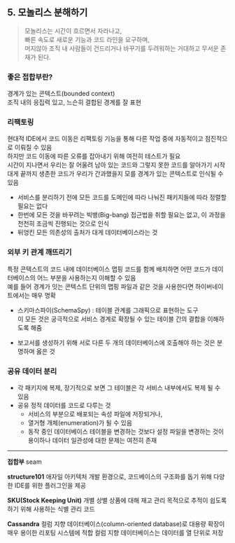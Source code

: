 ## 5. 모놀리스 분해하기  

> 모놀리스는 시간이 흐르면서 자라나고,  
> 빠른 속도로 새로운 기능과 코드 라인을 요구하며,  
> 머지않아 조직 내 사람들이 건드리거나 바꾸기를 두려워하는 거대하고 무서운 존재가 된다.  

### 좋은 접합부란?  
경계가 있는 콘텍스트(bounded context)  
조직 내의 응집력 있고, 느슨히 결합된 경계를 잘 표현  

### 리팩토링  
현대적 IDE에서 코드 이동은 리팩토링 기능을 통해 다른 작업 중에 자동적이고 점진적으로 이뤄질 수 있음  
하지만 코드 이동에 따른 오류를 잡아내기 위해 여전히 테스트가 필요  
시간이 지나면서 우리는 잘 어울려 남아 있는 코드와 그렇지 못한 코드를 알아가기 시작  
대게 끝까지 생존한 코드가 우리가 간과했을지 모를 경계가 있는 콘텍스트로 인식될 수 있음  
- 서비스를 분리하기 전에 모든 코드를 도메인에 따라 나눠진 패키지들에 따라 정렬할 필요는 없다  
- 한번에 모든 것을 바꾸려는 빅뱅(Big-bang) 접근법을 취할 필요는 없고, 이 과정을 천천히 조금씩 진행되는 것으로 인식  
- 뒤엉킨 모든 의존성의 출처가 대게 데이터베이스라는 것  

### 외부 키 관계 깨뜨리기  
특정 콘텍스트의 코드 내에 데이터베이스 맵핑 코드를 함께 배치하면 어떤 코드가 데이터베이스의 어느 부분을 사용하는지 이해할 수 있음  
예를 들어 경계가 잇는 콘텍스트 단위의 맵핑 파일과 같은 것을 사용한다면 하이버네이트에서는 매우 명확  
* 스키마스파이(SchemaSpy) : 테이블 관계를 그래픽으로 표현하는 도구  
이 모든 것은 궁극적으로 서비스 경계로 확장될 수 있는 테이블 간의 결합을 이해하도록 해줌  
- 보고서를 생성하기 위해 서로 다른 두 개의 데이터베이스에 호출해야 하는 것은 분명하며 옳은 것  

### 공유 데이터 분리  
- 각 패키지에 복제, 장기적으로 보면 그 테이블은 각 서비스 내부에서도 복제 될 수 있음  
- 공유 정적 데이터를 코드로 다루는 것  
  - 서비스의 부분으로 배포되는 속성 파일에 저장되거나,  
  - 열거형 개체(enumeration)가 될 수 있음  
  - 동작 중인 데이터베이스 테이블을 변경하는 것보다 설정 파일을 변경하는 것이 용이하나 데이터 일관성에 대한 문제는 여전히 존재  


---

**접합부**
seam

**structure101**
애자일 아키텍처 개발 환경으로, 코드베이스의 구조화를 돕기 위해 다양한 IDE를 위한 플러그인을 제공

**SKU(Stock Keeping Unit)**
개별 상별 상품에 대해 재고 관리 목적으로 추적이 쉽도록 하기 위해 사용하는 식별 관리 코드

**Cassandra**
컬럼 지향 데이터베이스(column-oriented database)로 대용량 확장이 매우 용이한 리포팅 시스템에 적합
컬럼 지향 데이터베이스는 데이터를 열 단위로 저장
